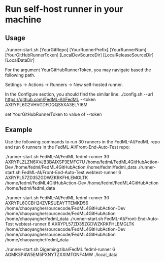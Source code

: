 # Run self-host runner in your machine

## Usage

./runner-start.sh [YourGitRepo] [YourRunnerPrefix] [YourRunnerNum] [YourGitHubRunnerToken] [LocalDevSourceDir] [LocalReleaseSourceDir] [LocalDataDir]

For the argument YourGitHubRunnerToken, you may navigate based the following path.

Settings -> Actions -> Runners -> New self-hosted runner. 

In the Configure section, you should find the similar line:
./config.sh --url https://github.com/FedML-AI/FedML --token AXRYPL6G2VHVGDFDQQS5XA3ELYI6M

set YourGitHubRunnerToken to value of --token


## Example

Use the following commands to run 30 runners in the FedML-AI/FedML repo and run 6 runners in the FedML-AI/Front-End-Auto-Test repo:

./runner-start.sh FedML-AI/FedML fedml-runner 30 AXRYPLZLZN6XVJB3BAIXSP3EMFC7U /home/fedml/FedML4GitHubAction-Dev /home/fedml/FedML4GitHubAction /home/fedml/fedml_data
./runner-start.sh FedML-AI/Front-End-Auto-Test webtest-runner 6 AXRYPL57ZD35ZGDWZKRKFHLEMGLTK /home/fedml/FedML4GitHubAction-Dev /home/fedml/FedML4GitHubAction /home/fedml/fedml_data

./runner-start.sh FedML-AI/FedML fedml-runner 30 AXRYPL6CCBH24ZVRSUEAYTTEMKD56 /home/chaoyanghe/sourcecode/FedML4GitHubAction-Dev /home/chaoyanghe/sourcecode/FedML4GitHubAction /home/chaoyanghe/fedml_data
./runner-start.sh FedML-AI/Front-End-Auto-Test webtest-runner 6 AXRYPL57ZD35ZGDWZKRKFHLEMGLTK /home/chaoyanghe/sourcecode/FedML4GitHubAction-Dev /home/chaoyanghe/sourcecode/FedML4GitHubAction /home/chaoyanghe/fedml_data


./runner-start.sh Qigemingziba/FedML fedml-runner 6 AGMK3P4W5EM5PXNYTZXXIMTGNF4MW  ./local_data